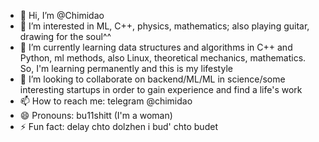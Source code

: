 - 👋 Hi, I’m @Chimidao
- 👀 I’m interested in ML, C++, physics, mathematics; also playing guitar, drawing for the soul^^
- 🌱 I’m currently learning data structures and algorithms in C++ and Python, ml methods, also Linux, theoretical mechanics, mathematics. So, I'm learning permanently and this is my lifestyle
- 💞️ I’m looking to collaborate on backend/ML/ML in science/some interesting startups in order to gain experience and find a life's work
- 📫 How to reach me: telegram @chimidao
- 😄 Pronouns: bu11shitt (I'm a woman)
- ⚡ Fun fact: delay chto dolzhen i bud' chto budet

<!---
Chimidao/Chimidao is a ✨ special ✨ repository because its `README.md` (this file) appears on your GitHub profile.
You can click the Preview link to take a look at your changes.
--->

